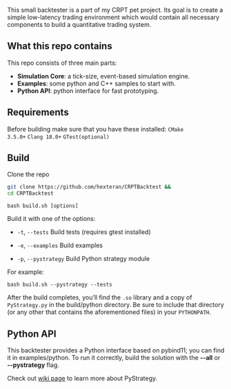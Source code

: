 This small backtester is a part of my CRPT pet project. Its goal is to create a simple low-latency trading environment which would contain all necessary components to build a quantitative trading system.

<h2>What this repo contains</h2>
  This repo consists of three main parts:
  
- **Simulation Core**: a tick-size, event-based simulation engine.
- **Examples**: some python and C++ samples to start with.
- **Python API**: python interface for fast prototyping.

<h2>Requirements</h2>

  Before building make sure that you have these installed:
  <code>CMake 3.5.0+</code>
  <code>Clang 18.0+</code>
  <code>GTest(optional)</code>

<h2>Build</h2>
Clone the repo


  ````bash
git clone https://github.com/hexteran/CRPTBacktest &&
cd CRPTBacktest
  ````

```
bash build.sh [options]
```

Build it with one of the options:
  - <code>-t</code>, <code>--tests</code> Build tests (requires gtest installed)
  
  - <code>-e</code>, <code>--examples</code> Build examples
  
  - <code>-p</code>, <code>--pystrategy</code> Build Python strategy module

For example:
````
bash build.sh --pystrategy --tests
````

After the build completes, you’ll find the <code>.so</code> library and a copy of <code>PyStrategy.py</code> in the build/python directory.
Be sure to include that directory (or any other that contains the aforementioned files) in your <code>PYTHONPATH</code>.

<h2>Python API</h2>
This backtester provides a Python interface based on pybind11; you can find it in examples/python.
To run it correctly, build the solution with the 
<b>--all</b> or <b>--pystrategy</b> flag.

Check out [wiki page](https://github.com/hexteran/CRPTBacktest/wiki/PyStrategy) to learn more about PyStrategy.

  


